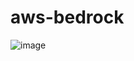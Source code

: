 # aws-bedrock

![image](https://github.com/user-attachments/assets/7134034a-377a-4362-bd67-1254c79d156a)
